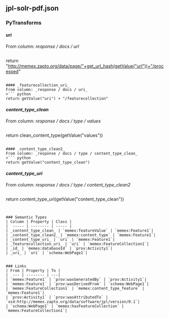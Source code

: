## jpl-solr-pdf.json

### PyTransforms
#### _uri_
From column: _response / docs / url_
>``` python
return "http://memex.zapto.org/data/page/"+get_url_hash(getValue("url"))+"/processed"
```

#### _featurecollection_uri_
From column: _response / docs / uri_
>``` python
return getValue("uri") + "/featurecollection"
```

#### _content_type_clean_
From column: _response / docs / type / values_
>``` python
return clean_content_type(getValue("values"))
```

#### _content_type_clean2_
From column: _response / docs / type / content_type_clean_
>``` python
return getValue("content_type_clean")
```

#### _content_type_uri_
From column: _response / docs / type / content_type_clean2_
>``` python
return content_type_uri(getValue("content_type_clean"))
```


### Semantic Types
| Column | Property | Class |
|  ----- | -------- | ----- |
| _content_type_clean_ | `memex:featureValue` | `memex:Feature1`|
| _content_type_clean2_ | `memex:content_type` | `memex:Feature1`|
| _content_type_uri_ | `uri` | `memex:Feature1`|
| _featurecollection_uri_ | `uri` | `memex:FeatureCollection1`|
| _id_ | `memex:databaseId` | `prov:Activity1`|
| _uri_ | `uri` | `schema:WebPage1`|


### Links
| From | Property | To |
|  --- | -------- | ---|
| `memex:Feature1` | `prov:wasGeneratedBy` | `prov:Activity1`|
| `memex:Feature1` | `prov:wasDerivedFrom` | `schema:WebPage1`|
| `memex:FeatureCollection1` | `memex:content_type_feature` | `memex:Feature1`|
| `prov:Activity1` | `prov:wasAttributedTo` | `xsd:http://memex.zapto.org/data/software/jpl/version/0.1`|
| `schema:WebPage1` | `memex:hasFeatureCollection` | `memex:FeatureCollection1`|
